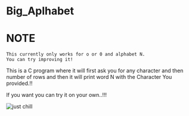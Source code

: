 # Big_Aplhabet

# NOTE

    This currently only works for o or 0 and alphabet N.
    You can try improving it!

This is a C program where it will first ask you for any character and then number of rows and then it will print word N with the Character You provided.!!

If you want you can try it on your own..!!!

![just chill](https://user-images.githubusercontent.com/73981465/214509462-07ed722a-807d-415b-9615-a003ed907111.png)
